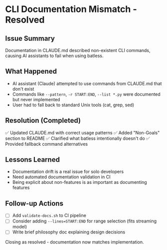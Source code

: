 # CLI Documentation Mismatch - Resolved

## Issue Summary

Documentation in CLAUDE.md described non-existent CLI commands, causing AI assistants to fail when using batless.

## What Happened

- AI assistant (Claude) attempted to use commands from CLAUDE.md that don't exist
- Commands like `--pattern`, `-r START:END`, `--list *.py` were documented but never implemented
- User had to fall back to standard Unix tools (cat, grep, sed)

## Resolution (Completed)

✅ Updated CLAUDE.md with correct usage patterns
✅ Added "Non-Goals" section to README
✅ Clarified what batless intentionally doesn't do
✅ Provided fallback command alternatives

## Lessons Learned

- Documentation drift is a real issue for solo developers
- Need automated documentation validation in CI
- Being explicit about non-features is as important as documenting features

## Follow-up Actions

- [ ] Add `validate-docs.sh` to CI pipeline
- [ ] Consider adding `--lines=START:END` for range selection (fits streaming model)
- [ ] Write brief philosophy doc explaining design decisions

Closing as resolved - documentation now matches implementation.
